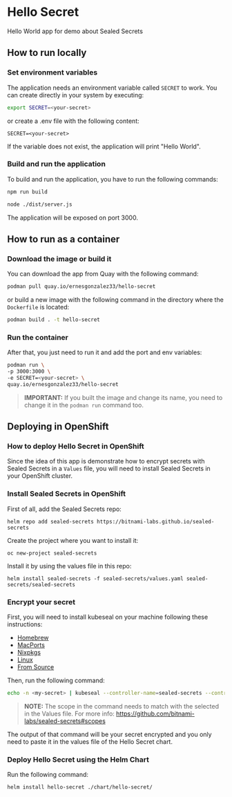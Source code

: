 # Hello Secret 

Hello World app for demo about Sealed Secrets

## How to run locally

### Set environment variables

The application needs an environment variable called `SECRET` to work. You can create directly in your system by executing:

```bash
export SECRET=<your-secret>
```

or create a .env file with the following content:

```
SECRET=<your-secret>
```

If the variable does not exist, the application will print "Hello World".

### Build and run the application

To build and run the application, you have to run the following commands:

```bash
npm run build

node ./dist/server.js
```

The application will be exposed on port 3000.

## How to run as a container

### Download the image or build it

You can download the app from Quay with the following command:

```bash
podman pull quay.io/ernesgonzalez33/hello-secret
```

or build a new image with the following command in the directory where the `Dockerfile` is located:

```bash
podman build . -t hello-secret 
```

### Run the container

After that, you just need to run it and add the port and env variables:

```bash
podman run \
-p 3000:3000 \
-e SECRET=<your-secret> \
quay.io/ernesgonzalez33/hello-secret
```

> **IMPORTANT:** If you built the image and change its name, you need to change it in the `podman run` command too.

## Deploying in OpenShift

### How to deploy Hello Secret in OpenShift

Since the idea of this app is demonstrate how to encrypt secrets with Sealed Secrets in a `Values` file, you will need to install Sealed Secrets in your OpenShift cluster.

### Install Sealed Secrets in OpenShift

First of all, add the Sealed Secrets repo:

```
helm repo add sealed-secrets https://bitnami-labs.github.io/sealed-secrets
```

Create the project where you want to install it:

```
oc new-project sealed-secrets
```

Install it by using the values file in this repo:

```
helm install sealed-secrets -f sealed-secrets/values.yaml sealed-secrets/sealed-secrets
```

### Encrypt your secret

First, you will need to install kubeseal on your machine following these instructions:

* [Homebrew](https://github.com/bitnami-labs/sealed-secrets#homebrew)
* [MacPorts](https://github.com/bitnami-labs/sealed-secrets#macports)
* [Nixpkgs](https://github.com/bitnami-labs/sealed-secrets#nixpkgs)
* [Linux](https://github.com/bitnami-labs/sealed-secrets#linux)
* [From Source](https://github.com/bitnami-labs/sealed-secrets#installation-from-source)

Then, run the following command: 

```bash
echo -n <my-secret> | kubeseal --controller-name=sealed-secrets --controller-namespace=sealed-secrets --raw --from-file=/dev/stdin --scope=namespace-wide
```

> **NOTE:** The scope in the command needs to match with the selected in the Values file. For more info: https://github.com/bitnami-labs/sealed-secrets#scopes

The output of that command will be your secret encrypted and you only need to paste it in the values file of the Hello Secret chart.

### Deploy Hello Secret using the Helm Chart

Run the following command:

```bash
helm install hello-secret ./chart/hello-secret/
```